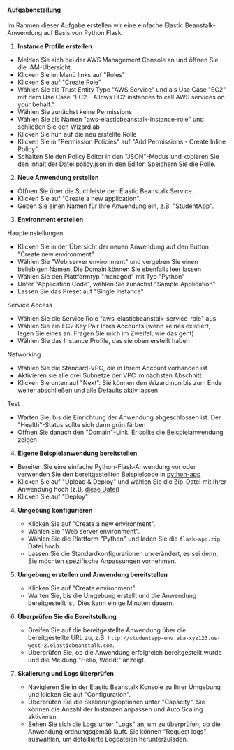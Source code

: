 #### Aufgabenstellung
Im Rahmen dieser Aufgabe erstellen wir eine einfache Elastic Beanstalk-Anwendung auf Basis von Python Flask.

1. **Instance Profile erstellen**
- Melden Sie sich bei der AWS Management Console an und öffnen Sie die IAM-Übersicht.
- Klicken Sie im Menü links auf "Roles"
- Klicken Sie auf "Create Role"
- Wählen Sie als Trust Entity Type "AWS Service" und als Use Case "EC2" mit dem Use Case "EC2 - Allows EC2 instances to call AWS services on your behalf."
- Wählen Sie zunächst keine Permissions
- Wählen Sie als Namen "aws-elasticbeanstalk-instance-role" und schließen Sie den Wizard ab
- Klicken Sie nun auf die neu erstellte Rolle
- Klicken Sie in "Permission Policies" auf "Add Permissions - Create Inline Policy"
- Schalten Sie den Policy Editor in den "JSON"-Modus und kopieren Sie den Inhalt der Datei [policy.json](policy.json) in den Editor. Speichern Sie die Rolle.

2. **Neue Anwendung erstellen**
- Öffnen Sie über die Suchleiste den Elastic Beanstalk Service.
- Klicken Sie auf "Create a new application".
- Geben Sie einen Namen für Ihre Anwendung ein, z.B. "StudentApp".

3. **Environment erstellen**

Haupteinstellungen
- Klicken Sie in der Übersicht der neuen Anwendung auf den Button "Create new environment"
- Wählen Sie "Web server environment" und vergeben Sie einen beliebigen Namen. Die Domain können Sie ebenfalls leer lassen
- Wählen Sie den Plattformtyp "managed" mit Typ "Python"
- Unter "Application Code", wählen Sie zunächst "Sample Application"
- Lassen Sie das Preset auf "Single Instance"

Service Access
- Wählen Sie die Service Role "aws-elasticbeanstalk-service-role" aus
- Wählen Sie ein EC2 Key Pair Ihres Accounts (wenn keines existiert, legen Sie eines an. Fragen Sie mich im Zweifel, wie das geht)
- Wählen Sie das Instance Profile, das sie oben erstellt haben

Networking
- Wählen Sie die Standard-VPC, die in Ihrem Account vorhanden ist
- Aktivieren sie alle drei Subnetze der VPC im nächsten Abschnitt
- Klicken Sie unten auf "Next". Sie können den Wizard nun bis zum Ende weiter abschließen und alle Defaults aktiv lassen

Test
- Warten Sie, bis die Einrichtung der Anwendung abgeschlossen ist. Der "Health"-Status sollte sich dann grün färben
- Öffnen Sie danach den "Domain"-Link. Er sollte die Beispielanwendung zeigen

4. **Eigene Beispielanwendung bereitstellen**
- Bereiten Sie eine einfache Python-Flask-Anwendung vor oder verwenden Sie den bereitgestellten Beispielcode in [python-app](python-app)
- Klicken Sie auf "Upload & Deploy" und wählen Sie die Zip-Datei mit Ihrer Anwendung hoch (z.B. [diese Datei](python-app/flask-app.zip))
- Klicken Sie auf "Deploy"

4. **Umgebung konfigurieren**
    - Klicken Sie auf "Create a new environment".
    - Wählen Sie "Web server environment".
    - Wählen Sie die Plattform "Python" und laden Sie die `flask-app.zip` Datei hoch.
    - Lassen Sie die Standardkonfigurationen unverändert, es sei denn, Sie möchten spezifische Anpassungen vornehmen.

5. **Umgebung erstellen und Anwendung bereitstellen**
    - Klicken Sie auf "Create environment".
    - Warten Sie, bis die Umgebung erstellt und die Anwendung bereitgestellt ist. Dies kann einige Minuten dauern.

6. **Überprüfen Sie die Bereitstellung**
    - Greifen Sie auf die bereitgestellte Anwendung über die bereitgestellte URL zu, z.B. `http://studentapp-env.eba-xyz123.us-west-2.elasticbeanstalk.com`.
    - Überprüfen Sie, ob die Anwendung erfolgreich bereitgestellt wurde und die Meldung "Hello, World!" anzeigt.

7. **Skalierung und Logs überprüfen**
    - Navigieren Sie in der Elastic Beanstalk Konsole zu Ihrer Umgebung und klicken Sie auf "Configuration".
    - Überprüfen Sie die Skalierungsoptionen unter "Capacity". Sie können die Anzahl der Instanzen anpassen und Auto Scaling aktivieren.
    - Sehen Sie sich die Logs unter "Logs" an, um zu überprüfen, ob die Anwendung ordnungsgemäß läuft. Sie können "Request logs" auswählen, um detaillierte Logdateien herunterzuladen.
